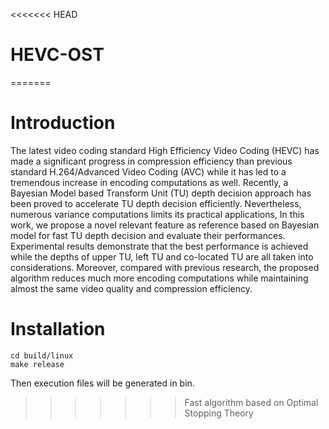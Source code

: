 <<<<<<< HEAD
# HEVC-OST
=======
# Introduction
The latest video coding standard High Efficiency Video Coding (HEVC) has made a significant progress in compression efficiency than previous standard H.264/Advanced Video Coding (AVC) while it has led to a tremendous increase in encoding computations as well. Recently, a Bayesian Model based Transform Unit (TU) depth decision approach has been proved to accelerate TU depth decision efficiently. Nevertheless, numerous variance computations limits its practical applications, In this work, we propose a novel relevant feature as reference based on Bayesian model for fast TU depth decision and evaluate their performances. Experimental results demonstrate that the best performance is achieved while the depths of upper TU, left TU and co-located TU are all taken into considerations. Moreover, compared with previous research, the proposed algorithm reduces much more encoding computations while maintaining almost the same video quality and compression efficiency.

# Installation
```
cd build/linux
make release
```

Then execution files will be generated in bin.

>>>>>>> Fast algorithm based on Optimal Stopping Theory
